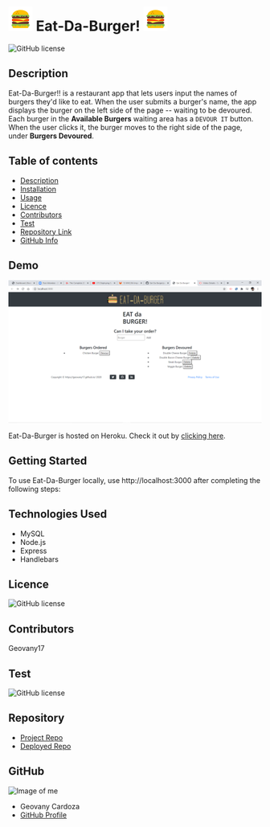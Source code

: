 # ![icon](public/assets/img/icons-hamburger.png) Eat-Da-Burger! ![icon](public/assets/img/icons-hamburger.png)

![GitHub license](https://img.shields.io/badge/license-MIT-blue.svg)

## Description

Eat-Da-Burger!! is a restaurant app that lets users input the names of burgers they'd like to eat. When the user submits a burger's name, the app displays the burger on the left side of the page -- waiting to be devoured. Each burger in the **Available Burgers** waiting area has a `DEVOUR IT` button. When the user clicks it, the burger moves to the right side of the page, under **Burgers Devoured**.

## Table of contents

- [Description](#Description)
- [Installation](#Installation)
- [Usage](#Usage)
- [Licence](#Licence)
- [Contributors](#Contributors)
- [Test](#Test)
- [Repository Link](#Repository)
- [GitHub Info](#GitHub)

## Demo

![burger-app](public/assets/img/burger-img.png)

Eat-Da-Burger is hosted on Heroku. Check it out by [clicking here]().

## Getting Started

To use Eat-Da-Burger locally, use http://localhost:3000 after completing the following steps:

## Technologies Used

- MySQL
- Node.js
- Express
- Handlebars

## Licence

![GitHub license](https://img.shields.io/badge/license-MIT-blue.svg)

## Contributors

Geovany17

## Test

![GitHub license](https://img.shields.io/badge/test-100%25-success)

## Repository

- [Project Repo](https://github.com/Geovany17/Eat_Da_Burger)
- [Deployed Repo]()

## GitHub

![Image of me](https://avatars2.githubusercontent.com/u/25460090?s=400&u=951d128f9dd08e8e44d2c32812736a3ba3b4ecfa&v=47)

- Geovany Cardoza
- [GitHub Profile](https://github.com/Geovany17)
